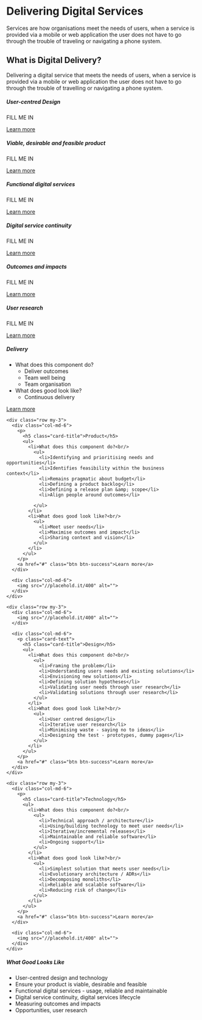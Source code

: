 <heading>
  <div class="jumbotron jumbotron-fluid py-5">
    <h1 class="text-center">Delivering Digital Services</h1>
    <div class="text-center container">
      Services are how organisations meet the needs of users, when a service is provided via a mobile or web application the user does not have to go through the trouble of traveling or navigating a phone system.
    </div>
  </div>
</heading>

<div class="py-3 text-center ">
  <h2 class="container">What is Digital Delivery?</h2>
  <p class="container">Delivering a digital service that meets the needs of users, when a service is provided via a mobile or web application the user does not       have to go through the trouble of travelling or navigating a phone system.
  </p>
</div>

<div class="py-3 container">
  <div class="row">
    <div class="col-sm-4">
      <div class="card-body card-border">
        <h5 class="card-title">User-centred Design</h5>
        <p class="card-text">FILL ME IN</p>
        <a href="https://www.madetech.com/blog/mob-programming-at-made" class="btn btn-success">Learn more</a>
      </div>
    </div>
    <div class="col-sm-4">
      <div class="card-body card-border">
        <h5 class="card-title">Viable, desirable and feasible product</h5>
        <p class="card-text">FILL ME IN</p>
        <a href="technology/core-skills" class="btn btn-success">Learn more</a>
      </div>
    </div>
    <div class="col-sm-4">
      <div class="card-body card-border">
        <h5 class="card-title">Functional digital services</h5>
        <p class="card-text">FILL ME IN</p>
        <a href="https://productionisation.io" class="btn btn-success">Learn more</a>
      </div>
    </div>
  </div>
  <div class="row">
    <div class="col-sm-4">
      <div class="card-body card-border">
        <h5 class="card-title">Digital service continuity</h5>
        <p class="card-text">FILL ME IN</p>
        <a href="https://www.madetech.com/blog/mob-programming-at-made" class="btn btn-success">Learn more</a>
      </div>
    </div>
    <div class="col-sm-4">
      <div class="card-body card-border">
        <h5 class="card-title">Outcomes and impacts</h5>
        <p class="card-text">FILL ME IN</p>
        <a href="technology/core-skills" class="btn btn-success">Learn more</a>
      </div>
    </div>
    <div class="col-sm-4">
      <div class="card-body card-border">
        <h5 class="card-title">User research</h5>
        <p class="card-text">FILL ME IN</p>
        <a href="https://productionisation.io" class="btn btn-success">Learn more</a>
      </div>
    </div>
  </div>
</div>

<main>
  <div class="container">
    <div class="row my-3">
      <div class="col-md-6">
        <img src="//placehold.it/400" alt="">
      </div>
      <div class="col-md-6">
        <p>
          <h5 class="card-title">Delivery</h5>
          <ul>
            <li>What does this component do?<br/>
              <ul>
                <li>Deliver outcomes</li>
                <li>Team well being</li>
                <li>Team organisation</li>
              </ul>
            </li>
            <li>What does good look like?<br/>
              <ul>
                <li>Continuous delivery</li>
              </ul>
            </li>
          </ul>
        </p>
        <a href="#" class="btn btn-success">Learn more</a>
      </div>
    </div>

    <div class="row my-3">
      <div class="col-md-6">
        <p>
          <h5 class="card-title">Product</h5>
          <ul>
            <li>What does this component do?<br/>
              <ul>
                <li>Identifying and prioritising needs and opportunities</li>
                <li>Identifies feasibility within the business context</li>
                <li>Remains pragmatic about budget</li>
                <li>Defining a product backlog</li>
                <li>Defining a release plan &amp; scope</li>
                <li>Align people around outcomes</li>

              </ul>
            </li>
            <li>What does good look like?<br/>
              <ul>
                <li>Meet user needs</li>
                <li>Maximise outcomes and impact</li>
                <li>Sharing context and vision</li>
              </ul>
            </li>
          </ul>
        </p>
        <a href="#" class="btn btn-success">Learn more</a>
      </div>

      <div class="col-md-6">
        <img src="//placehold.it/400" alt="">
      </div>
    </div>

    <div class="row my-3">
      <div class="col-md-6">
        <img src="//placehold.it/400" alt="">
      </div>

      <div class="col-md-6">
        <p class="card-text">
          <h5 class="card-title">Design</h5>
          <ul>
            <li>What does this component do?<br/>
              <ul>
                <li>Framing the problem</li>
                <li>Understanding users needs and existing solutions</li>
                <li>Envisioning new solutions</li>
                <li>Defining solution hypotheses</li>
                <li>Validating user needs through user research</li>
                <li>Validating solutions through user research</li>
              </ul>
            </li>
            <li>What does good look like?<br/>
              <ul>
                <li>User centred design</li>
                <li>Iterative user research</li>
                <li>Minimising waste - saying no to ideas</li>
                <li>Designing the test - prototypes, dummy pages</li>
              </ul>
            </li>
          </ul>
        </p>
        <a href="#" class="btn btn-success">Learn more</a>
      </div>
    </div>

    <div class="row my-3">
      <div class="col-md-6">
        <p>
          <h5 class="card-title">Technology</h5>
          <ul>
            <li>What does this component do?<br/>
              <ul>
                <li>Technical approach / architecture</li>
                <li>Using/building technology to meet user needs</li>
                <li>Iterative/incremental releases</li>
                <li>Maintainable and reliable software</li>
                <li>Ongoing support</li>
              </ul>
            </li>
            <li>What does good look like?<br/>
              <ul>
                <li>Simplest solution that meets user needs</li>
                <li>Evolutionary architecture / ADRs</li>
                <li>Decomposing monoliths</li>
                <li>Reliable and scalable software</li>
                <li>Reducing risk of change</li>
              </ul>
            </li>
          </ul>
        </p>
        <a href="#" class="btn btn-success">Learn more</a>
      </div>

      <div class="col-md-6">
        <img src="//placehold.it/400" alt="">
      </div>
    </div>
  </div>

  <div class="container">
    <div>
      <div class="col-md-6-3-12">
        <div class="card-body card-border">
          <h5 class="card-title">What Good Looks Like</h5>
          <p class="card-text">
            <ul>
              <li>User-centred design and technology</li>
              <li>Ensure your product is viable, desirable and feasible</li>
              <li>Functional digital services - usage, reliable and maintainable</li>
              <li>Digital service continuity, digital services lifecycle</li>
              <li>Measuring outcomes and impacts</li>
              <li>Opportunities, user research</li>
            </ul>
          </p>
        </div>
      </div>
    </div>
  </div>
</main>
